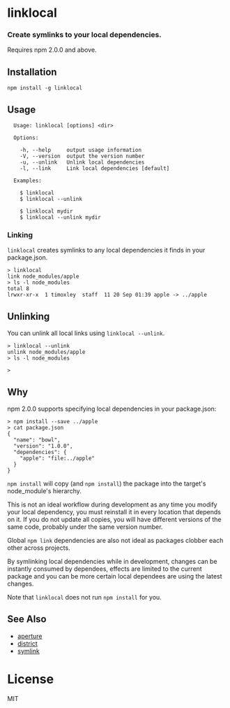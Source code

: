 # linklocal

### Create symlinks to your local dependencies.

Requires npm 2.0.0 and above.

## Installation

```
npm install -g linklocal
```

## Usage

```
  Usage: linklocal [options] <dir>

  Options:

    -h, --help     output usage information
    -V, --version  output the version number
    -u, --unlink   Unlink local dependencies
    -l, --link     Link local dependencies [default]

  Examples:

    $ linklocal
    $ linklocal --unlink

    $ linklocal mydir
    $ linklocal --unlink mydir
```

### Linking

`linklocal` creates symlinks to any local dependencies it finds in your package.json.

```
> linklocal
link node_modules/apple
> ls -l node_modules
total 8
lrwxr-xr-x  1 timoxley  staff  11 20 Sep 01:39 apple -> ../apple
```

## Unlinking

You can unlink all local links using `linklocal --unlink`.

```
> linklocal --unlink
unlink node_modules/apple
> ls -l node_modules

>
```


## Why

npm 2.0.0 supports specifying local dependencies in your package.json:

```
> npm install --save ../apple
> cat package.json
{
  "name": "bowl",
  "version": "1.0.0",
  "dependencies": {
    "apple": "file:../apple"
  }
}
```

`npm install` will copy (and `npm install`) the package into the target's node_module's hierarchy.

This is not an ideal workflow during development as any time you modify your local dependency, you must reinstall it
in every location that depends on it. If you do not update all copies, you will have different versions of the same code, probably under the same version number.

Global `npm link` dependencies are also not ideal as packages clobber each other across projects.

By symlinking local dependencies while in development,
changes can be instantly consumed by dependees, effects
are limited to the current package and you can be more
certain local dependees are using the latest changes.

Note that `linklocal` does not run `npm install` for you.

## See Also

* [aperture](https://github.com/requireio/aperture)
* [district](https://github.com/hughsk/district)
* [symlink](https://github.com/clux/symlink)

# License

MIT
